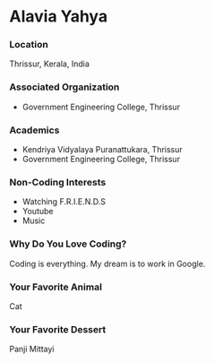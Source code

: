 # Alavia Yahya

### Location
Thrissur, Kerala, India

### Associated Organization
- Government Engineering College, Thrissur

### Academics
- Kendriya Vidyalaya Puranattukara, Thrissur
- Government Engineering College, Thrissur

### Non-Coding Interests
- Watching F.R.I.E.N.D.S
- Youtube
- Music

### Why Do You Love Coding?
Coding is everything. My dream is to work in Google.

### Your Favorite Animal
Cat

### Your Favorite Dessert
Panji Mittayi
